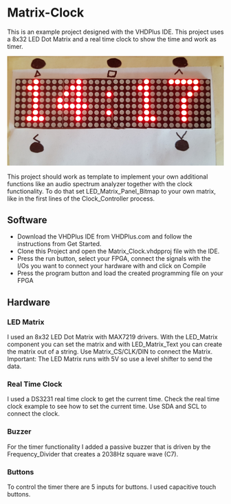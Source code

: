 # Matrix-Clock
This is an example project designed with the VHDPlus IDE. This project uses a 8x32 LED Dot Matrix and a real time clock to show the time and work as timer.

![Matrix-Clock](Matrix_Clock_Image.jpg)

This project should work as template to implement your own additional functions like an audio spectrum analyzer together with the clock functionality. To do that set LED_Matrix_Panel_Bitmap to your own matrix, like in the first lines of the Clock_Controller process.

## Software
- Download the VHDPlus IDE from VHDPlus.com and follow the instructions from Get Started.
- Clone this Project and open the Matrix_Clock.vhdpproj file with the IDE. 
- Press the run button, select your FPGA, connect the signals with the I/Os you want to connect your hardware with and click on Compile
- Press the program button and load the created programming file on your FPGA

## Hardware
### LED Matrix
I used an 8x32 LED Dot Matrix with MAX7219 drivers. With the LED_Matrix component you can set the matrix and with LED_Matrix_Text you can create the matrix out of a string.
Use Matrix_CS/CLK/DIN to connect the Matrix. Important: The LED Matrix runs with 5V so use a level shifter to send the data.

### Real Time Clock
I used a DS3231 real time clock to get the current time. Check the real time clock example to see how to set the current time.
Use SDA and SCL to connect the clock.

### Buzzer
For the timer functionality I added a passive buzzer that is driven by the Frequency_Divider that creates a 2038Hz square wave (C7).

### Buttons
To control the timer there are 5 inputs for buttons. I used capacitive touch buttons.
